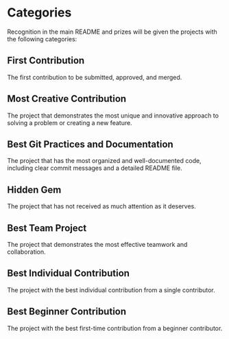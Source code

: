 # Categories

Recognition in the main README and prizes will be given the projects with the following categories:

## First Contribution

The first contribution to be submitted, approved, and merged.

## Most Creative Contribution

The project that demonstrates the most unique and innovative approach to solving a problem or creating a new feature.

## Best Git Practices and Documentation

The project that has the most organized and well-documented code, including clear commit messages and a detailed README file.

## Hidden Gem

The project that has not received as much attention as it deserves.

## Best Team Project

The project that demonstrates the most effective teamwork and collaboration.

## Best Individual Contribution

The project with the best individual contribution from a single contributor.

## Best Beginner Contribution

The project with the best first-time contribution from a beginner contributor.
